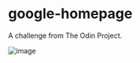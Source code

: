 # google-homepage

A challenge from The Odin Project.

![image](https://user-images.githubusercontent.com/62126208/126711943-dfd9f271-0e43-4126-98f0-cef3bb5aefa1.png)

